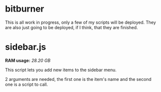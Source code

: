 # bitburner
This is all work in progress, only a few of my scripts will be deployed.
They are also just going to be deployed, if I think, that they are finished.

# sidebar.js
**RAM usage:** *28.20 GB*

This script lets you add new items to the sidebar menu.

2 arguments are needed, the first one is the item's name and the second one is a script to call.
